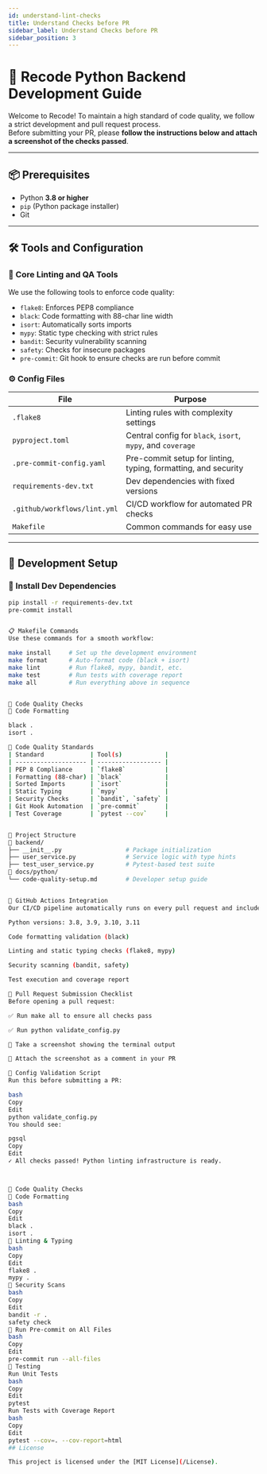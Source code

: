 ```yaml
---
id: understand-lint-checks
title: Understand Checks before PR
sidebar_label: Understand Checks before PR
sidebar_position: 3
---
```


# 🧠 Recode Python Backend Development Guide

Welcome to Recode! To maintain a high standard of code quality, we follow a strict development and
pull request process.  
Before submitting your PR, please **follow the instructions below and attach a screenshot of the
checks passed**.

---

## 📦 Prerequisites

- Python **3.8 or higher**
- `pip` (Python package installer)
- Git

---

## 🛠️ Tools and Configuration

### 🔧 Core Linting and QA Tools

We use the following tools to enforce code quality:

- `flake8`: Enforces PEP8 compliance
- `black`: Code formatting with 88-char line width
- `isort`: Automatically sorts imports
- `mypy`: Static type checking with strict rules
- `bandit`: Security vulnerability scanning
- `safety`: Checks for insecure packages
- `pre-commit`: Git hook to ensure checks are run before commit

### ⚙️ Config Files

| File                         | Purpose                                                        |
| ---------------------------- | -------------------------------------------------------------- |
| `.flake8`                    | Linting rules with complexity settings                         |
| `pyproject.toml`             | Central config for `black`, `isort`, `mypy`, and `coverage`    |
| `.pre-commit-config.yaml`    | Pre-commit setup for linting, typing, formatting, and security |
| `requirements-dev.txt`       | Dev dependencies with fixed versions                           |
| `.github/workflows/lint.yml` | CI/CD workflow for automated PR checks                         |
| `Makefile`                   | Common commands for easy use                                   |

---

## 🧪 Development Setup

### 🔄 Install Dev Dependencies

```bash
pip install -r requirements-dev.txt
pre-commit install


📋 Makefile Commands
Use these commands for a smooth workflow:

make install     # Set up the development environment
make format      # Auto-format code (black + isort)
make lint        # Run flake8, mypy, bandit, etc.
make test        # Run tests with coverage report
make all         # Run everything above in sequence


🧹 Code Quality Checks
🖤 Code Formatting

black .
isort .

🧭 Code Quality Standards
| Standard             | Tool(s)            |
| -------------------- | ------------------ |
| PEP 8 Compliance     | `flake8`           |
| Formatting (88-char) | `black`            |
| Sorted Imports       | `isort`            |
| Static Typing        | `mypy`             |
| Security Checks      | `bandit`, `safety` |
| Git Hook Automation  | `pre-commit`       |
| Test Coverage        | `pytest --cov`     |


📁 Project Structure
📁 backend/
├── __init__.py                  # Package initialization
├── user_service.py              # Service logic with type hints
├── test_user_service.py         # Pytest-based test suite
📁 docs/python/
└── code-quality-setup.md        # Developer setup guide


🚀 GitHub Actions Integration
Our CI/CD pipeline automatically runs on every pull request and includes:

Python versions: 3.8, 3.9, 3.10, 3.11

Code formatting validation (black)

Linting and static typing checks (flake8, mypy)

Security scanning (bandit, safety)

Test execution and coverage report

📸 Pull Request Submission Checklist
Before opening a pull request:

✅ Run make all to ensure all checks pass

✅ Run python validate_config.py

📸 Take a screenshot showing the terminal output

📎 Attach the screenshot as a comment in your PR

🧪 Config Validation Script
Run this before submitting a PR:

bash
Copy
Edit
python validate_config.py
You should see:

pgsql
Copy
Edit
✓ All checks passed! Python linting infrastructure is ready.



🧹 Code Quality Checks
🖤 Code Formatting
bash
Copy
Edit
black .
isort .
🧪 Linting & Typing
bash
Copy
Edit
flake8 .
mypy .
🔐 Security Scans
bash
Copy
Edit
bandit -r .
safety check
🔁 Run Pre-commit on All Files
bash
Copy
Edit
pre-commit run --all-files
🧪 Testing
Run Unit Tests
bash
Copy
Edit
pytest
Run Tests with Coverage Report
bash
Copy
Edit
pytest --cov=. --cov-report=html
## License

This project is licensed under the [MIT License](/License).
```
